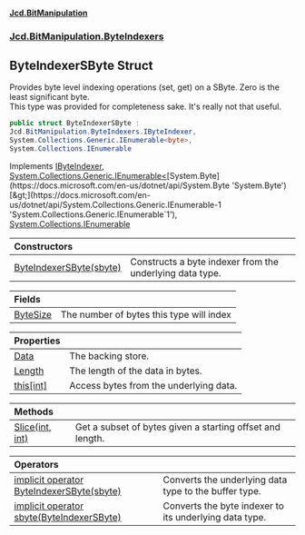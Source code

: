 #### [Jcd.BitManipulation](index.md 'index')
### [Jcd.BitManipulation.ByteIndexers](Jcd.BitManipulation.ByteIndexers.md 'Jcd.BitManipulation.ByteIndexers')

## ByteIndexerSByte Struct

Provides byte level indexing operations (set, get) on a SByte. Zero is the least significant byte.  
This type was provided for completeness sake. It's really not that useful.

```csharp
public struct ByteIndexerSByte :
Jcd.BitManipulation.ByteIndexers.IByteIndexer,
System.Collections.Generic.IEnumerable<byte>,
System.Collections.IEnumerable
```

Implements [IByteIndexer](Jcd.BitManipulation.ByteIndexers.IByteIndexer.md 'Jcd.BitManipulation.ByteIndexers.IByteIndexer'), [System.Collections.Generic.IEnumerable&lt;](https://docs.microsoft.com/en-us/dotnet/api/System.Collections.Generic.IEnumerable-1 'System.Collections.Generic.IEnumerable`1')[System.Byte](https://docs.microsoft.com/en-us/dotnet/api/System.Byte 'System.Byte')[&gt;](https://docs.microsoft.com/en-us/dotnet/api/System.Collections.Generic.IEnumerable-1 'System.Collections.Generic.IEnumerable`1'), [System.Collections.IEnumerable](https://docs.microsoft.com/en-us/dotnet/api/System.Collections.IEnumerable 'System.Collections.IEnumerable')

| Constructors | |
| :--- | :--- |
| [ByteIndexerSByte(sbyte)](Jcd.BitManipulation.ByteIndexers.ByteIndexerSByte.ByteIndexerSByte(sbyte).md 'Jcd.BitManipulation.ByteIndexers.ByteIndexerSByte.ByteIndexerSByte(sbyte)') | Constructs a byte indexer from the underlying data type. |

| Fields | |
| :--- | :--- |
| [ByteSize](Jcd.BitManipulation.ByteIndexers.ByteIndexerSByte.ByteSize.md 'Jcd.BitManipulation.ByteIndexers.ByteIndexerSByte.ByteSize') | The number of bytes this type will index |

| Properties | |
| :--- | :--- |
| [Data](Jcd.BitManipulation.ByteIndexers.ByteIndexerSByte.Data.md 'Jcd.BitManipulation.ByteIndexers.ByteIndexerSByte.Data') | The backing store. |
| [Length](Jcd.BitManipulation.ByteIndexers.ByteIndexerSByte.Length.md 'Jcd.BitManipulation.ByteIndexers.ByteIndexerSByte.Length') | The length of the data in bytes. |
| [this[int]](Jcd.BitManipulation.ByteIndexers.ByteIndexerSByte.this[int].md 'Jcd.BitManipulation.ByteIndexers.ByteIndexerSByte.this[int]') | Access bytes from the underlying data. |

| Methods | |
| :--- | :--- |
| [Slice(int, int)](Jcd.BitManipulation.ByteIndexers.ByteIndexerSByte.Slice(int,int).md 'Jcd.BitManipulation.ByteIndexers.ByteIndexerSByte.Slice(int, int)') | Get a subset of bytes given a starting offset and length. |

| Operators | |
| :--- | :--- |
| [implicit operator ByteIndexerSByte(sbyte)](Jcd.BitManipulation.ByteIndexers.ByteIndexerSByte.op_ImplicitJcd.BitManipulation.ByteIndexers.ByteIndexerSByte(sbyte).md 'Jcd.BitManipulation.ByteIndexers.ByteIndexerSByte.op_Implicit Jcd.BitManipulation.ByteIndexers.ByteIndexerSByte(sbyte)') | Converts the underlying data type to the buffer type. |
| [implicit operator sbyte(ByteIndexerSByte)](Jcd.BitManipulation.ByteIndexers.ByteIndexerSByte.op_Implicitsbyte(Jcd.BitManipulation.ByteIndexers.ByteIndexerSByte).md 'Jcd.BitManipulation.ByteIndexers.ByteIndexerSByte.op_Implicit sbyte(Jcd.BitManipulation.ByteIndexers.ByteIndexerSByte)') | Converts the byte indexer to its underlying data type. |
